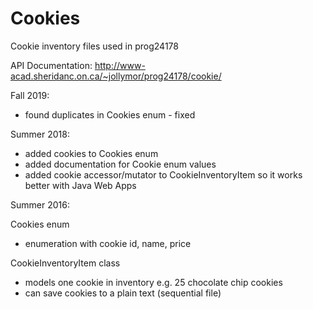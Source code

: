 # Cookies
Cookie inventory files used in prog24178

API Documentation: http://www-acad.sheridanc.on.ca/~jollymor/prog24178/cookie/

Fall 2019:

- found duplicates in Cookies enum - fixed

Summer 2018:

- added cookies to Cookies enum
- added documentation for Cookie enum values
- added cookie accessor/mutator to CookieInventoryItem so it works better with Java Web Apps

Summer 2016: 

Cookies enum
- enumeration with cookie id, name, price

CookieInventoryItem class
- models one cookie in inventory e.g. 25 chocolate chip cookies
- can save cookies to a plain text (sequential file)
